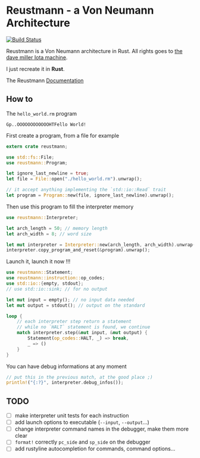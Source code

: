 # Reustmann - a Von Neumann Architecture

[![Build Status](https://travis-ci.org/Kerosene2000/Reustmann.svg?branch=master)](https://travis-ci.org/Kerosene2000/Reustmann)

Reustmann is a Von Neumann architecture in Rust.
All rights goes to [the dave miller Iota machine](http://www.millermattson.com/dave/?p=174).

I just recreate it in **Rust**.

The Reustmann [Documentation](https://kerosene2000.github.io/reustmann-doc/reustmann/reustmann)

## How to

The `hello_world.rm` program
```text
Gp..OOOOOOOOOOOOHTFello World!
```

First create a program, from a file for example
```rust
extern crate reustmann;

use std::fs::File;
use reustmann::Program;

let ignore_last_newline = true;
let file = File::open("./hello_world.rm").unwrap();

// it accept anything implementing the `std::io::Read` trait
let program = Program::new(file, ignore_last_newline).unwrap();
```

Then use this program to fill the interpreter memory
```rust
use reustmann::Interpreter;

let arch_length = 50; // memory length
let arch_width = 8; // word size

let mut interpreter = Interpreter::new(arch_length, arch_width).unwrap();
interpreter.copy_program_and_reset(&program).unwrap();
```

Launch it, launch it now !!!
```rust
use reustmann::Statement;
use reustmann::instruction::op_codes;
use std::io::{empty, stdout};
// use std::io::sink; // for no output

let mut input = empty(); // no input data needed
let mut output = stdout(); // output on the standard

loop {
    // each interpreter step return a statement
    // while no `HALT` statement is found, we continue
    match interpreter.step(&mut input, &mut output) {
        Statement(op_codes::HALT, _) => break,
        _ => ()
    }
}
```

You can have debug informations at any moment
```rust
// put this in the previous match, at the good place ;)
println!("{:?}", interpreter.debug_infos());
```


## TODO

* [ ] make interpreter unit tests for each instruction
* [ ] add launch options to executable (`--input`, `--output`...)
* [ ] change interpreter command names in the debugger, make them more clear
* [ ] `format!` correctly `pc_side` and `sp_side` on the debugger
* [ ] add rustyline autocompletion for commands, command options...
